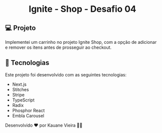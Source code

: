 <h1 align="center">
  Ignite - Shop - Desafio 04
</h1>

## 💻 Projeto

Implementei um carrinho no projeto Ignite Shop, com a opção de adicionar e remover os itens antes de prosseguir ao checkout.

## 🚀 Tecnologias

Este projeto foi desenvolvido com as seguintes tecnologias:

- Next.js
- Stitches
- Stripe
- TypeScript
- Radix
- Phosphor React
- Embla Carousel

Desenvolvido ♥ por Kauane Vieira 👋🏻
 
